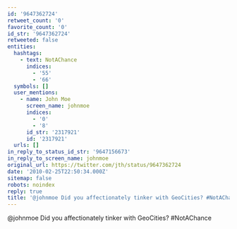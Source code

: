 ```yaml
---
id: '9647362724'
retweet_count: '0'
favorite_count: '0'
id_str: '9647362724'
retweeted: false
entities:
  hashtags:
    - text: NotAChance
      indices:
        - '55'
        - '66'
  symbols: []
  user_mentions:
    - name: John Moe
      screen_name: johnmoe
      indices:
        - '0'
        - '8'
      id_str: '2317921'
      id: '2317921'
  urls: []
in_reply_to_status_id_str: '9647156673'
in_reply_to_screen_name: johnmoe
original_url: https://twitter.com/jth/status/9647362724
date: '2010-02-25T22:50:34.000Z'
sitemap: false
robots: noindex
reply: true
title: '@johnmoe Did you affectionately tinker with GeoCities? #NotAChance'
---
```


@johnmoe Did you affectionately tinker with GeoCities? #NotAChance
